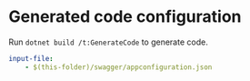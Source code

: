 # Generated code configuration

Run `dotnet build /t:GenerateCode` to generate code.

``` yaml
input-file:
    - $(this-folder)/swagger/appconfiguration.json
```
